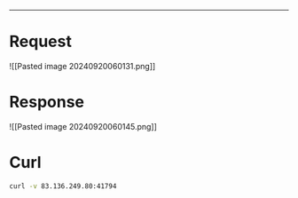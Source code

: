 ___

# Request
![[Pasted image 20240920060131.png]]

# Response
![[Pasted image 20240920060145.png]]

# Curl

```bash
curl -v 83.136.249.80:41794
```

